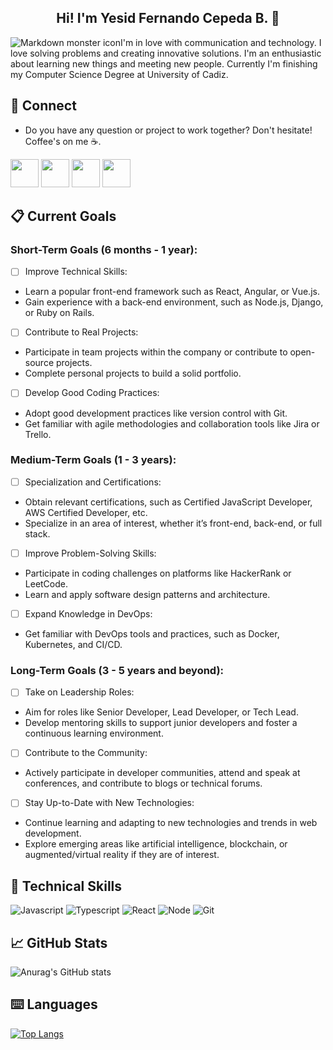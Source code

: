 <h2 align="center">Hi! I'm Yesid Fernando Cepeda B. 👋</h2>

<img src="https://github.com/user-attachments/assets/b7eb3357-9040-4faa-afd7-2641acd14080"
      alt="Markdown monster icon"
      style="float: left; margin-right: 10 px;"/>

I'm in love with communication and technology. 
  I love solving problems and creating innovative solutions. I'm an enthusiastic about learning new things and meeting new people. Currently I'm finishing my Computer Science Degree at University of Cadiz. 

  ## 📩 Connect
* Do you have any question or project to work together? Don't hesitate! Coffee's on me ☕.

<p align="left" >
      <a href="mailto:fernando.inversionmf@gmail.com?Subject=I%20want%20propose%20you%20something" target="_blank" rel="noreferrer"><img src="https://user-images.githubusercontent.com/48330849/172060688-5e1bf6ca-7bb9-43a2-b202-001170434946.png"  width="45"></a>
        <a href="https://www.linkedin.com/in/y-fernando-cepeda-b-/" target="_blank" rel="noreferrer"><img src="https://user-images.githubusercontent.com/48330849/172059761-c87c0437-c1b5-4e33-8d3e-e00adf4afc57.png"  width="45"></a>
    <a href="https://www.instagram.com/fernandoc_mf/" target="_blank" rel="noreferrer"><img src="https://user-images.githubusercontent.com/48330849/172059811-e9699771-f560-4217-b698-d64db9b4fe1c.png"  width="45"></a>
    <a href="https://x.com/fer_cepeda86" target="_blank" rel="noreferrer"><img src="https://user-images.githubusercontent.com/48330849/172059786-980a496d-654e-4d81-add4-b490553bf34d.png"  width="45"></a>
</p>

## 📋 Current Goals
### Short-Term Goals (6 months - 1 year):
- [ ] Improve Technical Skills:
- Learn a popular front-end framework such as React, Angular, or Vue.js.
- Gain experience with a back-end environment, such as Node.js, Django, or Ruby on Rails.
- [ ] Contribute to Real Projects:
- Participate in team projects within the company or contribute to open-source projects.
- Complete personal projects to build a solid portfolio.
- [ ] Develop Good Coding Practices:
- Adopt good development practices like version control with Git.
- Get familiar with agile methodologies and collaboration tools like Jira or Trello.
### Medium-Term Goals (1 - 3 years):
- [ ] Specialization and Certifications:
- Obtain relevant certifications, such as Certified JavaScript Developer, AWS Certified Developer, etc.
- Specialize in an area of interest, whether it’s front-end, back-end, or full stack.
- [ ] Improve Problem-Solving Skills:
- Participate in coding challenges on platforms like HackerRank or LeetCode.
- Learn and apply software design patterns and architecture.
- [ ] Expand Knowledge in DevOps:
- Get familiar with DevOps tools and practices, such as Docker, Kubernetes, and CI/CD.
### Long-Term Goals (3 - 5 years and beyond):
- [ ] Take on Leadership Roles:
- Aim for roles like Senior Developer, Lead Developer, or Tech Lead.
- Develop mentoring skills to support junior developers and foster a continuous learning environment.
- [ ] Contribute to the Community:
- Actively participate in developer communities, attend and speak at conferences, and contribute to blogs or technical forums.
- [ ] Stay Up-to-Date with New Technologies:
- Continue learning and adapting to new technologies and trends in web development.
- Explore emerging areas like artificial intelligence, blockchain, or augmented/virtual reality if they are of interest.

## 💼 Technical Skills   
![Javascript](https://img.shields.io/badge/JavaScript-323330?style=for-the-badge&logo=javascript&logoColor=F7DF1E)
![Typescript](https://img.shields.io/badge/TypeScript-007ACC?style=for-the-badge&logo=typescript&logoColor=white)
![React](https://img.shields.io/badge/React-20232A?style=for-the-badge&logo=react&logoColor=61DAFB)
![Node](https://img.shields.io/badge/Node%20js-339933?style=for-the-badge&logo=nodedotjs&logoColor=white)
![Git](https://img.shields.io/badge/git-%23F05033.svg?style=for-the-badge&logo=git&logoColor=white)

## 📈 GitHub Stats 
![Anurag's GitHub stats](https://github-readme-stats.vercel.app/api?username=fer8614&show_icons=true&theme=tokyonight)

## ⌨️ Languages 
[![Top Langs](https://github-readme-stats.vercel.app/api/top-langs/?username=fer8614&layout=compact&theme=tokyonight)](https://github.com/Lagaress/github-readme-stats)
<!--
**fer8614/fer8614** is a ✨ _special_ ✨ repository because its `README.md` (this file) appears on your GitHub profile.

Here are some ideas to get you started:

- 🔭 I’m currently working on ...
- 🌱 I’m currently learning ...
- 👯 I’m looking to collaborate on ...
- 🤔 I’m looking for help with ...
- 💬 Ask me about ...
- 📫 How to reach me: ...
- 😄 Pronouns: ...
- ⚡ Fun fact: ...
-->

